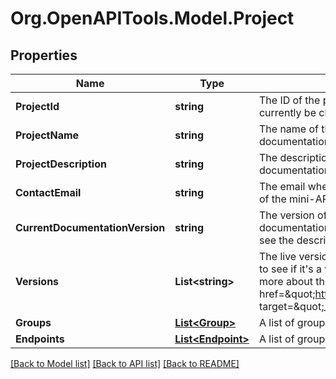 
# Org.OpenAPITools.Model.Project

## Properties

Name | Type | Description | Notes
------------ | ------------- | ------------- | -------------
**ProjectId** | **string** | The ID of the project. This is auto-generated upon project creation and cannot currently be changed.  | [optional] 
**ProjectName** | **string** | The name of the mini-API. This will be shown at the top of the mini-API&#39;s documentation.  | [optional] 
**ProjectDescription** | **string** | The description of the mini-API. This will be shown at the top of the mini-API&#39;s documentation, below the title.  | [optional] 
**ContactEmail** | **string** | The email where users of your mini-API can contact you. This will be shown at the top of the mini-API&#39;s documentation.  | [optional] 
**CurrentDocumentationVersion** | **string** | The version of the API that the documentation is updated for. You can set the documentation version to any valid version. To see how to format the version string, see the description for &#x60;versions&#x60;.  | [optional] 
**Versions** | **List&lt;string&gt;** | The live versions of the project. An array of strings. We use Python&#39;s &#x60;version&#x60; package to see if it&#39;s a valid version and to compare versions (to see which is higher).  Read more about this Python package &lt;a href&#x3D;\&quot;https://packaging.pypa.io/en/latest/version.html#packaging.version.parse\&quot; target&#x3D;\&quot;_blank\&quot;&gt;here&lt;/a&gt;. | [optional] 
**Groups** | [**List&lt;Group&gt;**](Group.md) | A list of groups. A section contains groups, and groups contain API endpoints.   | [optional] 
**Endpoints** | [**List&lt;Endpoint&gt;**](Endpoint.md) | A list of groups. A section contains groups, and groups contain API endpoints.   | [optional] 

[[Back to Model list]](../README.md#documentation-for-models)
[[Back to API list]](../README.md#documentation-for-api-endpoints)
[[Back to README]](../README.md)

